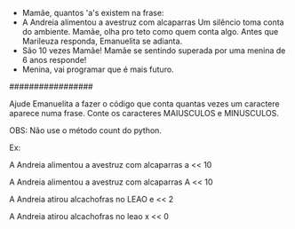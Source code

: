- Mamãe, quantos 'a's existem na frase:
- A Andreia alimentou a avestruz com alcaparras
Um silêncio toma conta do ambiente. Mamãe, olha pro teto
como quem conta algo. Antes que Marileuza responda, Emanuelita se adianta.
- São 10 vezes Mamãe!
Mamãe se sentindo superada por uma menina de 6 anos responde!
- Menina, vai programar que é mais futuro.

#################

Ajude Emanuelita a fazer o código que conta quantas vezes um caractere aparece numa frase. Conte os caracteres MAIUSCULOS e MINUSCULOS.

OBS: Não use o método count do python.

Ex:
>>
A Andreia alimentou a avestruz com alcaparras
a
<<
10

>>
A Andreia alimentou a avestruz com alcaparras
A
<<
10

>>
A Andreia atirou alcachofras no LEAO
e
<<
2

>>
A Andreia atirou alcachofras no leao
x
<<
0